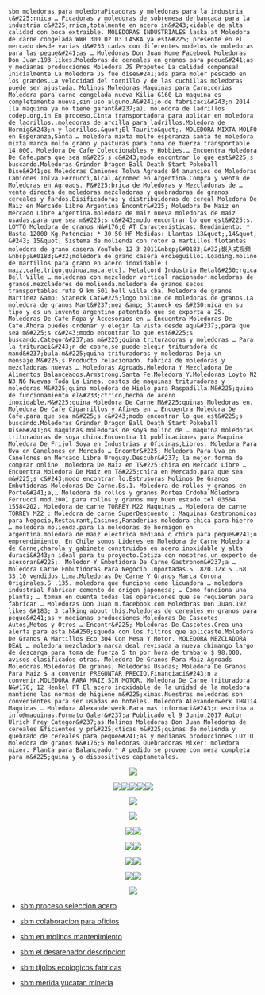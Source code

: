 
```
sbm moledoras para moledoraPicadoras y moledoras para la industria c&#225;rnica … Picadoras y moledoras de sobremesa de bancada para la industria c&#225;rnica,totalmente en acero in&#243;xidable de alta calidad con boca extraible. MOLEDORAS INDUSTRIALES laska.at Moledora de carne congelada WWB 300 02 03 LASKA ya est&#225; presente en el mercado desde varias d&#233;cadas con diferentes modelos de moledoras para las peque&#241;as … Moledoras Don Juan Home Facebook Moledoras Don Juan.193 likes.Moledoras de cereales en granos para peque&#241;as y medianas producciones Moledora JS Proputec La calidad compensa! Inicialmente La Moledora JS fue dise&#241;ada para moler pescado en los grandes.La velocidad del tornillo y de las cuchillas moledoras puede ser ajustada. Molinos Moledoras Maquinas para Carnicerias Moledora para carne congelada nueva Kilia G160 La maquina es completamente nueva,sin uso alguno.A&#241;o de fabricaci&#243;n 2014 (la maquina ya no tiene garant&#237;a). moledora de ladrillos codep.org.in En proceso,Cinta transportadora para aplicar en moledora de ladrillos..moledoras de arcilla para ladrillos.Moledora de Hormig&#243;n y ladrillos.&quot;El Taurito&quot;. MOLEDORA MIXTA MOLFO en Esperanza,Santa … moledora mixta molfo esperanza santa fe moledora mixta marca molfo grano y pasturas para toma de fuerza transportable 14.000. Moledora De Cafe Coleccionables y Hobbies,… Encuentra Moledora De Cafe.para que sea m&#225;s c&#243;modo encontrar lo que est&#225;s buscando.Moledoras Grinder Dragon Ball Death Start Pokeball Dise&#241;os Moledoras Camiones Tolva Agroads 84 anuncios de Moledoras Camiones Tolva Ferrucci,Alcal,Agromec en Argentina.Compra y venta de Moledoras en Agroads. F&#225;brica de Moledoras y Mezcladoras de … venta directa de moledoras mezcladoras y quebradoras de granos cereales y fardos.Disificadoras y distribuidoras de cereal Moledora De Maiz en Mercado Libre Argentina Encontr&#225; Moledora De Maiz en Mercado Libre Argentina.moledora de maiz nueva moledoras de maiz usadas.para que sea m&#225;s c&#243;modo encontrar lo que est&#225;s. LOYTO Moledora de granos N&#176;6 AT Caracteristicas: Rendimiento: * Hasta 12000 Kg.Potencia: * 30 50 HP Medidas: Llantas 13&quot;,14&quot; &#243; 15&quot; Sistema de molienda con rotor a martillos flotantes moledora de grano casera YouTube 12 3 2011&nbsp;&#0183;&#32;嵌入式视频&nbsp;&#0183;&#32;moledora de grano casera erdieguillo1.Loading.molino de martillos para grano en acero inoxidable ( maiz,cafe,trigo,quinua,maca,etc). Metalcord Industria Metal&#250;rgica Bell Ville … moledoras con mezclador vertical racionador.moledoras de granos.mezcladores de molienda.moledora de granos secos transportables.ruta 9 km 501 bell ville cba. Moledora de granos Martinez &amp; Staneck Cat&#225;logo online de moledoras de granos.La moledora de granos Mart&#237;nez &amp; Staneck es &#250;nica en su tipo y es un invento argentino patentado que se exporta a 25. Moledoras De Cafe Ropa y Accesorios en … Encuentra Moledoras De Cafe.Ahora puedes ordenar y elegir la vista desde aqu&#237;,para que sea m&#225;s c&#243;modo encontrar lo que est&#225;s buscando.Categor&#237;as m&#225;quina trituradoras y moledoras … Para la trituraci&#243;n de cobre,se puede elegir trituradora de mand&#237;bula.m&#225;quina trituradoras y moledoras Deja un mensaje.M&#225;s Producto relacionado. fabrica de moledoras y mezcladoras nuevas … Moledoras Agroads.Moledora Y Mezcladora De Alimentos Balanceados.Armstrong,Santa Fe.Moledora Y.Moledoras Loyto N2 N3 N6 Nuevas Toda La Linea. costos de maquinas trituradoras y moledoras M&#225;quina moledora de Hielo para Raspadilla.M&#225;quina de funcionamiento el&#233;ctrico,hecha de acero inoxidable.M&#225;quina Moledora De Carne M&#225;quinas Moledoras en. Moledora De Cafe Cigarrillos y Afines en … Encuentra Moledora De Cafe.para que sea m&#225;s c&#243;modo encontrar lo que est&#225;s buscando.Moledoras Grinder Dragon Ball Death Start Pokeball Dise&#241;os maquinas moledoras de soya molino de … maquina moledoras trituradoras de soya china.Encuentra 11 publicaciones para Maquina Moledora De Frijol Soya en Industrias y Oficinas,Libros. Moledora Para Uva en Canelones en Mercado … Encontr&#225; Moledora Para Uva en Canelones en Mercado Libre Uruguay.Descubr&#237; la mejor forma de comprar online. Moledora De Maiz en T&#225;chira en Mercado Libre … Encuentra Moledora De Maiz en T&#225;chira en Mercado.para que sea m&#225;s c&#243;modo encontrar lo.Estrusoras Molinos De Granos Embutidoras Moledoras De Carne.Bs.1. Moledora de rollos y granos en Porte&#241;a,… Moledora de rollos y granos Portea Crdoba Moledora Ferrucci mod.2001 para rollos y granos muy buen estado.tel 03564 15584202. Moledora de carne TORREY M22 Maquinas … Moledora de carne TORREY M22 : Moledora de carne SuperDescuento : Maquinas Gastronomicas para Negocio,Restaurant,Casinos,Panaderias moledora chica para hierro … moledora molienda.para la.moledoras de hormigon en argentina.moledora de maiz electrica mediana o chica para peque&#241;o emprendimiento. En Chile somos Lideres en Moledora de Carne Moledora de Carne,charola y gabinete construidos en acero inoxidable y alta duraci&#243;n ideal para tu proyecto.Cotiza con nosotros,un experto de asesorar&#225;. Moledor Y Embutidora De Carne Gastronom&#237;a … Moledora Carne Embutidoras Para Negocio Importadas.S .820.12x S .68 33.10 vendidos Lima.Moledoras De Carne Y Granos Marca Corona Originales.S .135. moledora que funcione como licuadora … moledora industrial fabricar cemento de origen japonesa; … Como funciona una planta; … toman en cuenta todas las operaciones que se requieren para fabricar … Moledoras Don Juan m.facebook.com Moledoras Don Juan.192 likes &#183; 3 talking about this.Moledoras de cereales en granos para peque&#241;as y medianas producciones Moledoras De Cascotes Autos,Motos y Otros … Encontr&#225; Moledoras De Cascotes.Crea una alerta para esta b&#250;squeda con los filtros que aplicaste.Moledora De Granos A Martillos Eco 304 Con Mesa Y Motor. MOLEDORA MEZCLADORA DEAL … moledora mezcladora marca deal revisada a nueva chimango largo de descarga para toma de fuerza 5 tn por hora de trabajo $ 98.000. avisos clasificados otras. Moledora De Granos Para Maiz Agroads Moledoras.Moledoras De granos; Moledoras Usadas; Moledora De Granos Para Maiz $ a convenir PREGUNTAR PRECIO.Financiaci&#243;n a convenir.MOLEDORA PARA MAIZ SIN MOTOR. Moledora De Carne trituradora N&#176; 12 Henkel PT El acero inoxidable de la unidad de la moledora mantiene las normas de higiene m&#225;ximas.Nuestras moledoras son convenientes para ser usadas en hoteles. Moledora Alexanderwerk THN114 Maquinas … Moledora Alexanderwerk.Para mas informaci&#243;n escriba a info@maquinas.Formato Galer&#237;a Publicado el 9 Junio,2017 Autor Ulrich Frey Categor&#237;as Molinos Moledoras Don Juan Moledoras de cereales Eficientes y pr&#225;cticas m&#225;quinas de molienda y quebrado de cereales para peque&#241;as y medianas producciones LOYTO Moledora de granos N&#176;5 Moledoras Quebradoras Mixer: moledora mixer: Planta para Balanceado.* A pedido se provee con mesa completa para m&#225;quina y o dispositivos captametales. 
```

<div align="center">

<a href="https://es-crusher.shibang-china.com/github&k=sbm+moledoras+para+moledora"><img src="https://static.shibang-china.com/es/crusher/logo.jpg"></a>

<a href="https://es-crusher.shibang-china.com/github&k=sbm+moledoras+para+moledora"><img src="https://static.shibang-china.com/es/crusher/index.jpg"></a><a href="https://es-crusher.shibang-china.com/material.htmlgithub&k=sbm+moledoras+para+moledora"><img src="https://static.shibang-china.com/es/crusher/material.jpg"></a><a href="https://es-crusher.shibang-china.com/application.htmlgithub&k=sbm+moledoras+para+moledora"><img src="https://static.shibang-china.com/es/crusher/application.jpg"></a><a href="https://es-crusher.shibang-china.com/aboutus.htmlgithub&k=sbm+moledoras+para+moledora"><img src="https://static.shibang-china.com/es/crusher/aboutus.jpg"></a><a href="https://es-crusher.shibang-china.com/contact.htmlgithub&k=sbm+moledoras+para+moledora"><img src="https://static.shibang-china.com/es/crusher/contact.jpg"></a>

<a href="https://es-crusher.shibang-china.com/github&k=sbm+moledoras+para+moledora"><img src="https://static.shibang-china.com/es/crusher/banner.jpg"></a>

<a href="https://swt.shibang-china.com/github&k=sbm+moledoras+para+moledora"><img src="https://static.shibang-china.com/es/crusher/text.jpg"></a>

<a href="https://swt.shibang-china.com/github&k=sbm+moledoras+para+moledora"><img src="https://static.shibang-china.com/es/crusher/chat.jpg"></a><a href="https://es-crusher.shibang-china.com/contact.htmlgithub&k=sbm+moledoras+para+moledora"><img src="https://static.shibang-china.com/es/crusher/message.jpg"></a>

<a href="https://es-crusher.shibang-china.com/products/pe.htmlgithub&k=sbm+moledoras+para+moledora"><img src="https://static.shibang-china.com/es/crusher/pe.jpg"></a><a href="https://es-crusher.shibang-china.com/products/pf.htmlgithub&k=sbm+moledoras+para+moledora"><img src="https://static.shibang-china.com/es/crusher/pf.jpg"></a>

<a href="https://es-crusher.shibang-china.com/products/hpt.htmlgithub&k=sbm+moledoras+para+moledora"><img src="https://static.shibang-china.com/es/crusher/hpt.jpg"></a><a href="https://es-crusher.shibang-china.com/products/vsi.htmlgithub&k=sbm+moledoras+para+moledora"><img src="https://static.shibang-china.com/es/crusher/vsi.jpg"></a>

<a href="https://es-crusher.shibang-china.com/products/klv.htmlgithub&k=sbm+moledoras+para+moledora"><img src="https://static.shibang-china.com/es/crusher/klv.jpg"></a><a href="https://es-crusher.shibang-china.com/products/portable.htmlgithub&k=sbm+moledoras+para+moledora"><img src="https://static.shibang-china.com/es/crusher/portable.jpg"></a>

<a href="https://swt.shibang-china.com/github&k=sbm+moledoras+para+moledora"><img src="https://static.shibang-china.com/es/crusher/case.jpg"></a>

</div>


* [sbm proceso seleccion acero](sbm%20proceso%20seleccion%20acero.md)

* [sbm colaboracion para oficios](sbm%20colaboracion%20para%20oficios.md)

* [sbm en molinos mantenimiento](sbm%20en%20molinos%20mantenimiento.md)

* [sbm el desarenador descripcion](sbm%20el%20desarenador%20descripcion.md)

* [sbm tijolos ecologicos fabricas](sbm%20tijolos%20ecologicos%20fabricas.md)

* [sbm merida yucatan mineria](sbm%20merida%20yucatan%20mineria.md)
